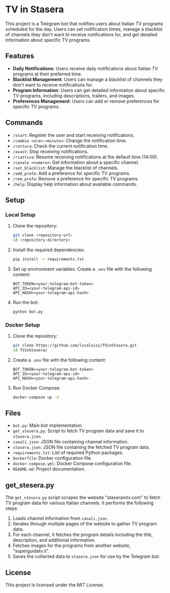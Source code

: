 # TV in Stasera

This project is a Telegram bot that notifies users about Italian TV programs scheduled for the day. Users can set notification times, manage a blacklist of channels they don't want to receive notifications for, and get detailed information about specific TV programs.

## Features

- **Daily Notifications**: Users receive daily notifications about Italian TV programs at their preferred time.
- **Blacklist Management**: Users can manage a blacklist of channels they don't want to receive notifications for.
- **Program Information**: Users can get detailed information about specific TV programs, including descriptions, trailers, and images.
- **Preferences Management**: Users can add or remove preferences for specific TV programs.

## Commands

- `/start`: Register the user and start receiving notifications.
- `/cambio <ora>:<minuto>`: Change the notification time.
- `/rottura`: Check the current notification time.
- `/avast`: Stop receiving notifications.
- `/riattiva`: Resume receiving notifications at the default time (14:00).
- `/canale <numero>`: Get information about a specific channel.
- `/set_blacklist`: Manage the blacklist of channels.
- `/add_prefe`: Add a preference for specific TV programs.
- `/rem_prefe`: Remove a preference for specific TV programs.
- `/help`: Display help information about available commands.

## Setup

### Local Setup

1. Clone the repository:
    ```sh
    git clone <repository-url>
    cd <repository-directory>
    ```

2. Install the required dependencies:
    ```sh
    pip install -r requirements.txt
    ```

3. Set up environment variables:
    Create a `.env` file with the following content:
    ```env
    BOT_TOKEN=<your-telegram-bot-token>
    API_ID=<your-telegram-api-id>
    API_HASH=<your-telegram-api-hash>
    ```

4. Run the bot:
    ```sh
    python bot.py
    ```

### Docker Setup

1. Clone the repository:
    ```sh
    git clone https://github.com/lucaluisi/TVinStasera.git
    cd TVinStasera/
    ```

2. Create a `.env` file with the following content:
    ```env
    BOT_TOKEN=<your-telegram-bot-token>
    API_ID=<your-telegram-api-id>
    API_HASH=<your-telegram-api-hash>
    ```

3. Run Docker Compose:
    ```sh
    docker-compose up -d
    ```

## Files

- `bot.py`: Main bot implementation.
- `get_stesera.py`: Script to fetch TV program data and save it to `stasera.json`.
- `canali.json`: JSON file containing channel information.
- `stasera.json`: JSON file containing the fetched TV program data.
- `requirements.txt`: List of required Python packages.
- `Dockerfile`: Docker configuration file.
- `docker-compose.yml`: Docker Compose configuration file.
- `README.md`: Project documentation.

## get_stesera.py

The `get_stesera.py` script scrapes the website "staseraintv.com" to fetch TV program data for various Italian channels. It performs the following steps:

1. Loads channel information from `canali.json`.
2. Iterates through multiple pages of the website to gather TV program data.
3. For each channel, it fetches the program details including the title, description, and additional information.
4. Fetches images for the programs from another website, "superguidatv.it".
5. Saves the collected data to `stasera.json` for use by the Telegram bot.

## License

This project is licensed under the MIT License.